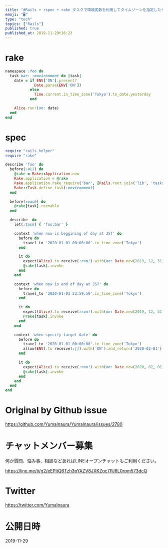 ```yaml
---
title: "#Rails + rspec + rake タスクで環境変数を利用してタイムゾーンを指定したテストをする例 ( specify local "
emoji: "🖥"
type: "tech"
topics: ["Rails"]
published: true
published_at: 2019-11-29t16:23
---
```


# rake

```rb
namespace :foo do
  task bar: :environment do |task|
    date = if ENV['ON'].present?
             Date.parse(ENV['ON'])
           else
             Time.current.in_time_zone('Tokyo').to_date.yesterday
           end

    Alice.run!(on: date)
  end
end
```

# spec

```rb
require "rails_helper"
require "rake"

describe 'foo' do
  before(:all) do
    @rake = Rake::Application.new
    Rake.application = @rake
    Rake.application.rake_require('bar', [Rails.root.join('lib', 'tasks', 'foo')])
    Rake::Task.define_task(:environment)
  end

  before(:each) do
    @rake[task].reenable
  end

  describe  do
    let(:task) { 'foo:bar' }

    context 'when now is beggining of day at JST' do
      before do
        travel_to '2020-01-01 00:00:00'.in_time_zone('Tokyo')
      end

      it do
        expect(Alice).to receive(:run!).with(on: Date.new(2019, 12, 31))
        @rake[task].invoke
      end
    end

    context 'when now is end of day at JST' do
      before do
        travel_to '2020-01-01 23:59:59'.in_time_zone('Tokyo')
      end

      it do
        expect(Alice).to receive(:run!).with(on: Date.new(2019, 12, 31))
        @rake[task].invoke
      end
    end

    context 'when specify target date' do
      before do
        travel_to '2020-01-01 00:00:00'.in_time_zone('Tokyo')
        allow(ENV).to receive(:[]).with('ON').and_return('2020-02-01')
      end

      it do
        expect(Alice).to receive(:run!).with(on: Date.new(2020, 02, 01))
        @rake[task].invoke
      end
    end
  end
end
```

# Original by Github issue

https://github.com/YumaInaura/YumaInaura/issues/2780








<!-- Update From Qiita API -->

# チャットメンバー募集


何か質問、悩み事、相談などあればLINEオープンチャットもご利用ください。

https://line.me/ti/g2/eEPltQ6Tzh3pYAZV8JXKZqc7PJ6L0rpm573dcQ





# Twitter


https://twitter.com/YumaInaura


<!-- Update From Qiita API -->



# 公開日時

2019-11-29
